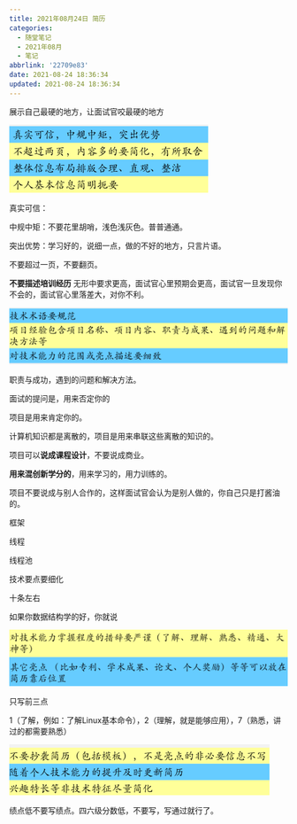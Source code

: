 ```yaml
---
title: 2021年08月24日 简历
categories:
  - 随堂笔记
  - 2021年08月
  - 笔记
abbrlink: '22709e83'
date: 2021-08-24 18:36:34
updated: 2021-08-24 18:36:34
---
```

展示自己最硬的地方，让面试官咬最硬的地方

![image-20210824184023775](https://raw.githubusercontent.com/lanlan2017/images/master/Blog/2021/08/20210824184023.png)

真实可信：

中规中矩：不要花里胡哨，浅色浅灰色。普普通通。

突出优势：学习好的，说细一点，做的不好的地方，只言片语。

不要超过一页，不要翻页。

**不要描述培训经历**
无形中要求更高，面试官心里预期会更高，面试官一旦发现你不会的，面试官心里落差大，对你不利。

![image-20210824185140040](https://raw.githubusercontent.com/lanlan2017/images/master/Blog/2021/08/20210824185140.png)

职责与成功，遇到的问题和解决方法。



面试的提问是，用来否定你的

项目是用来肯定你的。

计算机知识都是离散的，项目是用来串联这些离散的知识的。

项目可以**说成课程设计**，不要说成商业。

**用来混创新学分的**，用来学习的，用力训练的。

项目不要说成与别人合作的，这样面试官会认为是别人做的，你自己只是打酱油的。





框架

线程

线程池

技术要点要细化

十条左右

如果你数据结构学的好，你就说

![image-20210824191357036](https://raw.githubusercontent.com/lanlan2017/images/master/Blog/2021/08/20210824191357.png)

只写前三点

1（了解，例如：了解Linux基本命令），2（理解，就是能够应用），7（熟悉，讲过的都需要熟悉）

![image-20210824191859689](https://raw.githubusercontent.com/lanlan2017/images/master/Blog/2021/08/20210824191859.png)

绩点低不要写绩点。四六级分数低，不要写，写通过就行了。

